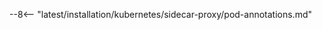 [filtration-mode-priorities-docs]:  ../../../admin-en/configure-wallarm-mode.md#setting-up-priorities-of-the-filtration-mode-configuration-methods-using-wallarm_mode_allow_override
[applications-docs]:                ../../../user-guides/settings/applications.md
[custom-blocking-page-docs]:        ../../../admin-en/configuration-guides/configure-block-page-and-code.md
[nginx-directives-docs]:            ../../../admin-en/configure-parameters-en.md
[fallback-mode-docs]:               ../../../admin-en/configure-parameters-en.md#wallarm_fallback
[parsers-docs]:                     ../../../user-guides/rules/request-processing.md
[libdetection-docs]:                ../../../about-wallarm/protecting-against-attacks.md#libdetection-overview
[wallarm-modes-docs]:               ../../../admin-en/configure-wallarm-mode.md
[passive-detection-docs]:           ../../../about-wallarm/detecting-vulnerabilities.md#passive-detection
[active-threat-verification-docs]:  ../../../about-wallarm/detecting-vulnerabilities.md#active-threat-verification
[subscriptions-docs]:               ../../../about-wallarm/subscription-plans.md#subscription-plans
[denylist-docs]:                    ../../../user-guides/ip-lists/overview.md
[denylist-view-events-docs]:        ../../../user-guides/events/analyze-attack.md#analyze-requests-from-denylisted-ips

--8<-- "latest/installation/kubernetes/sidecar-proxy/pod-annotations.md"